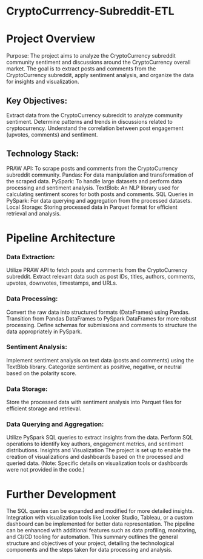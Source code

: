 # CryptoCurrrency-Subreddit-ETL

# Project Overview
Purpose:
The project aims to analyze the CryptoCurrency subreddit community sentiment and discussions around the CryptoCurrency overall market. The goal is to extract posts and comments from the CryptoCurrency subreddit, apply sentiment analysis, and organize the data for insights and visualization.

## Key Objectives:

Extract data from the CryptoCurrency subreddit to analyze community sentiment.
Determine patterns and trends in discussions related to cryptocurrency.
Understand the correlation between post engagement (upvotes, comments) and sentiment.

## Technology Stack:

PRAW API: To scrape posts and comments from the CryptoCurrency subreddit community.
Pandas: For data manipulation and transformation of the scraped data.
PySpark: To handle large datasets and perform data processing and sentiment analysis.
TextBlob: An NLP library used for calculating sentiment scores for both posts and comments.
SQL Queries in PySpark: For data querying and aggregation from the processed datasets.
Local Storage: Storing processed data in Parquet format for efficient retrieval and analysis.

# Pipeline Architecture

### Data Extraction:

Utilize PRAW API to fetch posts and comments from the CryptoCurrency subreddit.
Extract relevant data such as post IDs, titles, authors, comments, upvotes, downvotes, timestamps, and URLs.

### Data Processing:

Convert the raw data into structured formats (DataFrames) using Pandas.
Transition from Pandas DataFrames to PySpark DataFrames for more robust processing.
Define schemas for submissions and comments to structure the data appropriately in PySpark.

### Sentiment Analysis:

Implement sentiment analysis on text data (posts and comments) using the TextBlob library.
Categorize sentiment as positive, negative, or neutral based on the polarity score.

### Data Storage:

Store the processed data with sentiment analysis into Parquet files for efficient storage and retrieval.

### Data Querying and Aggregation:

Utilize PySpark SQL queries to extract insights from the data.
Perform SQL operations to identify key authors, engagement metrics, and sentiment distributions.
Insights and Visualization
The project is set up to enable the creation of visualizations and dashboards based on the processed and queried data. (Note: Specific details on visualization tools or dashboards were not provided in the code.)

# Further Development
The SQL queries can be expanded and modified for more detailed insights.
Integration with visualization tools like Looker Studio, Tableau, or a custom dashboard can be implemented for better data representation.
The pipeline can be enhanced with additional features such as data profiling, monitoring, and CI/CD tooling for automation.
This summary outlines the general structure and objectives of your project, detailing the technological components and the steps taken for data processing and analysis.
